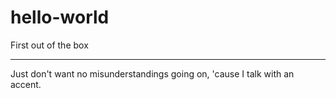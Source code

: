 # hello-world
First out of the box

*********

Just don't want no misunderstandings going on, 'cause I talk with an accent.
